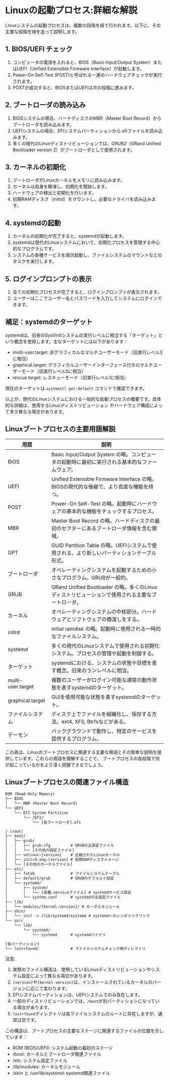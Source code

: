 # Linuxの起動プロセス:詳細な解説

Linuxシステムの起動プロセスは、複数の段階を経て行われます。以下に、その主要な段階を順を追って説明します。

## 1. BIOS/UEFI チェック

1. コンピュータの電源を入れると、BIOS（Basic Input/Output System）またはUEFI（Unified Extensible Firmware Interface）が起動します。
2. Power-On Self-Test (POST)と呼ばれる一連のハードウェアチェックが実行されます。
3. POSTが成功すると、BIOSまたはUEFIは次の段階に進みます。

## 2. ブートローダの読み込み

1. BIOSシステムの場合、ハードディスクのMBR（Master Boot Record）からブートローダを読み込みます。
2. UEFIシステムの場合、EFIシステムパーティションから.efiファイルを読み込みます。
3. 多くの現代のLinuxディストリビューションでは、GRUB2（GRand Unified Bootloader version 2）がブートローダとして使用されます。

## 3. カーネルの初期化

1. ブートローダがLinuxカーネルをメモリに読み込みます。
2. カーネルは自身を解凍し、初期化を開始します。
3. ハードウェアの検出と初期化を行います。
4. 初期RAMディスク（initrd）をマウントし、必要なドライバを読み込みます。

## 4. systemdの起動

1. カーネルの初期化が完了すると、systemdが起動します。
2. systemdは現代のLinuxシステムにおいて、初期化プロセスを管理する中心的なプログラムです。
3. システムの各種サービスを順次起動し、ファイルシステムのマウントなどのタスクを実行します。

## 5. ログインプロンプトの表示

1. 全ての初期化プロセスが完了すると、ログインプロンプトが表示されます。
2. ユーザーはここでユーザー名とパスワードを入力してシステムにログインできます。

## 補足：systemdのターゲット

systemdは、旧来のSysVinitシステムの実行レベルに相当する「ターゲット」という概念を使用します。主なターゲットには以下があります：

- multi-user.target: 非グラフィカルなマルチユーザーモード（旧実行レベル3に相当）
- graphical.target: グラフィカルユーザーインターフェース付きのマルチユーザーモード（旧実行レベル5に相当）
- rescue.target: レスキューモード（旧実行レベル1に相当）

現在のターゲットは `systemctl get-default` コマンドで確認できます。

以上が、現代のLinuxシステムにおける一般的な起動プロセスの概要です。具体的な詳細は、使用するLinuxディストリビューション
やハードウェア構成によって多少異なる場合があります。

## Linuxブートプロセスの主要用語解説

| 用語 | 説明 |
|------|------|
| BIOS | Basic Input/Output System の略。コンピュータの起動時に最初に実行される基本的なファームウェア。 |
| UEFI | Unified Extensible Firmware Interface の略。BIOSの現代的な後継で、より高度な機能を持つ。 |
| POST | Power-On Self-Test の略。起動時にハードウェアの基本的な機能をチェックするプロセス。 |
| MBR | Master Boot Record の略。ハードディスクの最初のセクターにあるブートローダ情報を含む領域。 |
| GPT | GUID Partition Table の略。UEFIシステムで使用される、より新しいパーティションテーブル形式。 |
| ブートローダ | オペレーティングシステムを起動するための小さなプログラム。GRUBが一般的。 |
| GRUB | GRand Unified Bootloader の略。多くのLinuxディストリビューションで使用される主要なブートローダ。 |
| カーネル | オペレーティングシステムの中核部分。ハードウェアとソフトウェアの橋渡しをする。 |
| initrd | initial ramdisk の略。起動時に使用される一時的なファイルシステム。 |
| systemd | 多くの現代のLinuxシステムで使用される初期化システム。プロセスの管理や起動を制御する。 |
| ターゲット | systemdにおける、システムの状態や目標を表す概念。旧来のランレベルに相当。 |
| multi-user.target | 複数のユーザーがログイン可能な通常の動作状態を表すsystemdのターゲット。 |
| graphical.target | GUIを使用可能な状態を表すsystemdのターゲット。 |
| ファイルシステム | ディスク上でファイルを組織化し、保存する方法。ext4, XFS, Btrfsなどがある。 |
| デーモン | バックグラウンドで動作し、特定のサービスを提供するプログラム。 |

この表は、Linuxのブートプロセスに関連する主要な用語とその簡単な説明を提供しています。これらの用語を理解することで、
ブートプロセスの各段階で何が起こっているかをより深く把握できるでしょう。

## Linuxブートプロセスの関連ファイル構造

```txt
ROM (Read-Only Memory)
├── BIOS
│   └── MBR (Master Boot Record)
└── UEFI
    └── EFI System Partition
        └── /EFI/
            └── [各ブートローダ].efi

/ (root)
├── boot/
│   ├── grub/
│   │   ├── grub.cfg         # GRUBの主設定ファイル
│   │   └── [その他の設定ファイル]
│   ├── vmlinuz-[version]    # 圧縮されたLinuxカーネル
│   ├── initrd.img-[version] # 初期RAMディスクイメージ
│   └── [その他のカーネルファイル]
├── etc/
│   ├── fstab                # ファイルシステムテーブル
│   ├── default/grub         # GRUBのデフォルト設定
│   └── systemd/
│       ├── system/
│       │   └── [各種.serviceファイル] # systemdサービス設定
│       └── system.conf      # systemdの主設定ファイル
├── lib/
│   └── modules/[kernel-version]/ # カーネルモジュール
├── sbin/
│   └── init -> /lib/systemd/systemd # systemdへのシンボリックリンク
└── usr/
    └── lib/
        └── systemd/
            └── systemd      # systemdバイナリ

[各パーティション]
└── lost+found/              # ファイルシステムチェック用ディレクトリ
```

注意:

1. 実際のファイル構造は、使用しているLinuxディストリビューションやシステム設定によって異なる場合があります。
2. `[version]`や`[kernel-version]`は、インストールされているカーネルのバージョンに応じて変わります。
3. EFIシステムパーティションは、UEFIシステムでのみ存在します。
4. 一部のディストリビューションでは、`/boot`が別パーティションになっている場合があります。
5. `lost+found`ディレクトリは各ファイルシステムのルートに存在しますが、通常は空です。

この構造は、ブートプロセスの主要なステージに関連するファイルの位置を示しています：

- ROM (BIOS/UEFI): システム起動の最初のステージ
- /boot: カーネルとブートローダ関連ファイル
- /etc: システム設定ファイル
- /lib/modules: カーネルモジュール
- /sbin と /usr/lib/systemd: systemd関連ファイル
